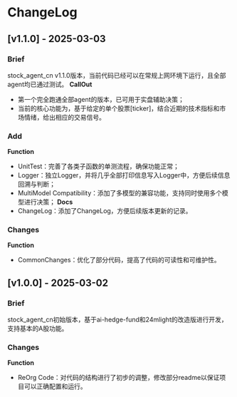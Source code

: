 # ChangeLog

## [v1.1.0] - 2025-03-03
### Brief
stock_agent_cn v1.1.0版本，当前代码已经可以在常规上网环境下运行，且全部agent均已通过测试。
**CallOut**
- 第一个完全跑通全部agent的版本，已可用于实盘辅助决策；
- 当前的核心功能为，基于给定的单个股票\[ticker\]，结合近期的技术指标和市场情绪，给出相应的交易信号。

### Add
**Function**
- UnitTest：完善了各类子函数的单测流程，确保功能正常；
- Logger：独立Logger，并将几乎全部打印信息写入Logger中，方便后续信息回溯与判断；
- MultiModel Compatibility：添加了多模型的兼容功能，支持同时使用多个模型进行决策；
**Docs**
- ChangeLog：添加了ChangeLog，方便后续版本更新的记录。

### Changes
**Function**
- CommonChanges：优化了部分代码，提高了代码的可读性和可维护性。

## [v1.0.0] - 2025-03-02
### Brief
stock_agent_cn初始版本，基于ai-hedge-fund和24mlight的改造版进行开发，支持基本的A股功能。

### Changes
**Function**
- ReOrg Code：对代码的结构进行了初步的调整，修改部分readme以保证项目可以正确配置和运行。
